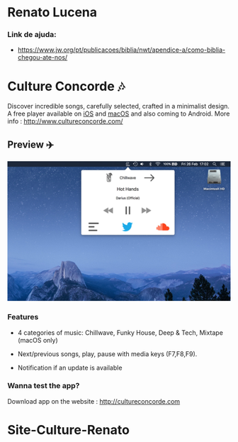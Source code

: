 # Renato Lucena

### Link de ajuda:
- https://www.jw.org/pt/publicacoes/biblia/nwt/apendice-a/como-biblia-chegou-ate-nos/

# Culture Concorde ️🎶
Discover incredible songs, carefully selected, crafted in a minimalist design.  A free player available on [iOS](https://itunes.apple.com/us/app/culture-concorde/id1212137530?ls=1&mt=8) and [macOS](https://itunes.apple.com/us/app/culture-concorde/id1088330492?ls=1&mt=12) and also coming to Android. More info : http://www.cultureconcorde.com/

## Preview ✈️
![alt tag](https://github.com/PierreBresson/Site-Culture-Concorde/blob/master/mac%20app.jpg)




### Features
* 4 categories of music: Chillwave, Funky House, Deep & Tech, Mixtape (macOS only)

* Next/previous songs, play, pause with media keys (F7,F8,F9).

* Notification if an update is available
### Wanna test the app?
Download app on the website : http://cultureconcorde.com
# Site-Culture-Renato
